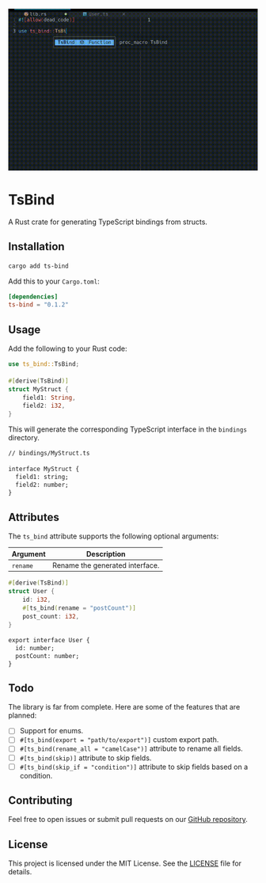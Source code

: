 ![TsBind How it works](./assets/ts-bind.gif)

# TsBind

A Rust crate for generating TypeScript bindings from structs.

## Installation

```bash
cargo add ts-bind

```

Add this to your `Cargo.toml`:

```toml
[dependencies]
ts-bind = "0.1.2"
```

## Usage

Add the following to your Rust code:

```rust
use ts_bind::TsBind;

#[derive(TsBind)]
struct MyStruct {
    field1: String,
    field2: i32,
}
```

This will generate the corresponding TypeScript interface in the `bindings` directory.

```tsx
// bindings/MyStruct.ts

interface MyStruct {
  field1: string;
  field2: number;
}
```

## Attributes

The `ts_bind` attribute supports the following optional arguments:

| Argument | Description                     |
| -------- | ------------------------------- |
| `rename` | Rename the generated interface. |

```rust
#[derive(TsBind)]
struct User {
    id: i32,
    #[ts_bind(rename = "postCount")]
    post_count: i32,
}
```

```tsx
export interface User {
  id: number;
  postCount: number;
}
```

## Todo

The library is far from complete. Here are some of the features that are planned:

- [ ] Support for enums.
- [ ] `#[ts_bind(export = "path/to/export")]` custom export path.
- [ ] `#[ts_bind(rename_all = "camelCase")]` attribute to rename all fields.
- [ ] `#[ts_bind(skip)]` attribute to skip fields.
- [ ] `#[ts_bind(skip_if = "condition")]` attribute to skip fields based on a condition.

## Contributing

Feel free to open issues or submit pull requests on our [GitHub repository](https://github.com/dcodesdev/ts-bind).

## License

This project is licensed under the MIT License. See the [LICENSE](LICENSE) file for details.
